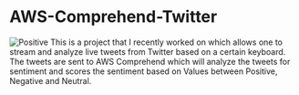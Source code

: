 # AWS-Comprehend-Twitter
![Positive](https://user-images.githubusercontent.com/37382927/96356034-0a61f080-109e-11eb-9a66-61637c20cb41.png)
This is a project that I recently worked on which allows one to stream and analyze live tweets from Twitter based on a certain keyboard. The tweets are sent to AWS Comprehend which will analyze the tweets for sentiment and scores the sentiment based on Values between Positive, Negative and Neutral. 
